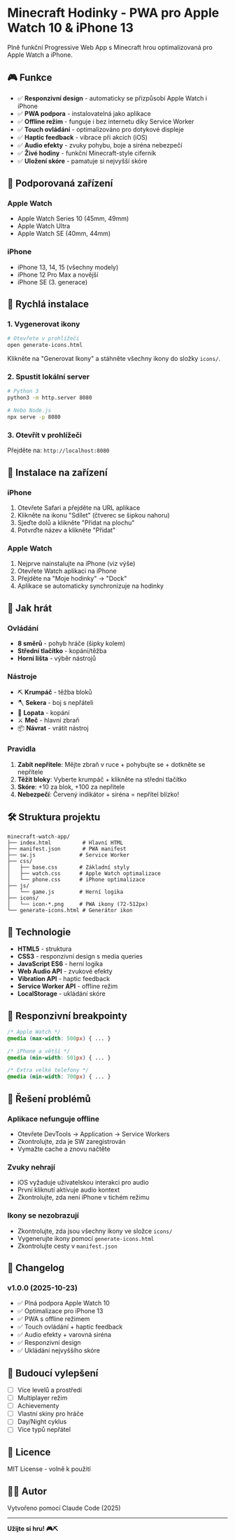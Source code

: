# Minecraft Hodinky - PWA pro Apple Watch 10 & iPhone 13

Plně funkční Progressive Web App s Minecraft hrou optimalizovaná pro Apple Watch a iPhone.

## 🎮 Funkce

- ✅ **Responzivní design** - automaticky se přizpůsobí Apple Watch i iPhone
- ✅ **PWA podpora** - instalovatelná jako aplikace
- ✅ **Offline režim** - funguje i bez internetu díky Service Worker
- ✅ **Touch ovládání** - optimalizováno pro dotykové displeje
- ✅ **Haptic feedback** - vibrace při akcích (iOS)
- ✅ **Audio efekty** - zvuky pohybu, boje a siréna nebezpečí
- ✅ **Živé hodiny** - funkční Minecraft-style ciferník
- ✅ **Uložení skóre** - pamatuje si nejvyšší skóre

## 📱 Podporovaná zařízení

### Apple Watch
- Apple Watch Series 10 (45mm, 49mm)
- Apple Watch Ultra
- Apple Watch SE (40mm, 44mm)

### iPhone
- iPhone 13, 14, 15 (všechny modely)
- iPhone 12 Pro Max a novější
- iPhone SE (3. generace)

## 🚀 Rychlá instalace

### 1. Vygenerovat ikony

```bash
# Otevřete v prohlížeči
open generate-icons.html
```

Klikněte na "Generovat Ikony" a stáhněte všechny ikony do složky `icons/`.

### 2. Spustit lokální server

```bash
# Python 3
python3 -m http.server 8080

# Nebo Node.js
npx serve -p 8080
```

### 3. Otevřít v prohlížeči

Přejděte na: `http://localhost:8080`

## 📲 Instalace na zařízení

### iPhone

1. Otevřete Safari a přejděte na URL aplikace
2. Klikněte na ikonu "Sdílet" (čtverec se šipkou nahoru)
3. Sjeďte dolů a klikněte "Přidat na plochu"
4. Potvrďte název a klikněte "Přidat"

### Apple Watch

1. Nejprve nainstalujte na iPhone (viz výše)
2. Otevřete Watch aplikaci na iPhone
3. Přejděte na "Moje hodinky" → "Dock"
4. Aplikace se automaticky synchronizuje na hodinky

## 🎯 Jak hrát

### Ovládání

- **8 směrů** - pohyb hráče (šipky kolem)
- **Střední tlačítko** - kopání/těžba
- **Horní lišta** - výběr nástrojů

### Nástroje

- ⛏️ **Krumpáč** - těžba bloků
- 🪓 **Sekera** - boj s nepřáteli
- 🔨 **Lopata** - kopání
- ⚔️ **Meč** - hlavní zbraň
- 📦 **Návrat** - vrátit nástroj

### Pravidla

1. **Zabít nepřítele**: Mějte zbraň v ruce + pohybujte se + dotkněte se nepřítele
2. **Těžit bloky**: Vyberte krumpáč + klikněte na střední tlačítko
3. **Skóre**: +10 za blok, +100 za nepřítele
4. **Nebezpečí**: Červený indikátor + siréna = nepřítel blízko!

## 🛠️ Struktura projektu

```
minecraft-watch-app/
├── index.html          # Hlavní HTML
├── manifest.json       # PWA manifest
├── sw.js              # Service Worker
├── css/
│   ├── base.css       # Základní styly
│   ├── watch.css      # Apple Watch optimalizace
│   └── phone.css      # iPhone optimalizace
├── js/
│   └── game.js        # Herní logika
├── icons/
│   └── icon-*.png     # PWA ikony (72-512px)
└── generate-icons.html # Generátor ikon

```

## 🔧 Technologie

- **HTML5** - struktura
- **CSS3** - responzivní design s media queries
- **JavaScript ES6** - herní logika
- **Web Audio API** - zvukové efekty
- **Vibration API** - haptic feedback
- **Service Worker API** - offline režim
- **LocalStorage** - ukládání skóre

## 📐 Responzivní breakpointy

```css
/* Apple Watch */
@media (max-width: 500px) { ... }

/* iPhone a větší */
@media (min-width: 501px) { ... }

/* Extra velké telefony */
@media (min-width: 700px) { ... }
```

## 🐛 Řešení problémů

### Aplikace nefunguje offline
- Otevřete DevTools → Application → Service Workers
- Zkontrolujte, zda je SW zaregistrován
- Vymažte cache a znovu načtěte

### Zvuky nehrají
- iOS vyžaduje uživatelskou interakci pro audio
- První kliknutí aktivuje audio kontext
- Zkontrolujte, zda není iPhone v tichém režimu

### Ikony se nezobrazují
- Zkontrolujte, zda jsou všechny ikony ve složce `icons/`
- Vygenerujte ikony pomocí `generate-icons.html`
- Zkontrolujte cesty v `manifest.json`

## 📝 Changelog

### v1.0.0 (2025-10-23)
- ✅ Plná podpora Apple Watch 10
- ✅ Optimalizace pro iPhone 13
- ✅ PWA s offline režimem
- ✅ Touch ovládání + haptic feedback
- ✅ Audio efekty + varovná siréna
- ✅ Responzivní design
- ✅ Ukládání nejvyššího skóre

## 🎨 Budoucí vylepšení

- [ ] Více levelů a prostředí
- [ ] Multiplayer režim
- [ ] Achievementy
- [ ] Vlastní skiny pro hráče
- [ ] Day/Night cyklus
- [ ] Více typů nepřátel

## 📄 Licence

MIT License - volně k použití

## 👨‍💻 Autor

Vytvořeno pomocí Claude Code (2025)

---

**Užijte si hru! 🎮⛏️**
